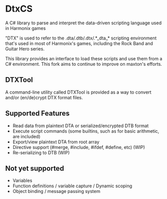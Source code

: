 # DtxCS
A C# library to parse and interpret the data-driven scripting language used in Harmonix games

"DTX" is used to refer to the .dta/.dtb/.dtx/.\*\_dta\_\* scripting environment that's used in most of Harmonix's games, including the Rock Band and Guitar Hero series.

This library provides an interface to load these scripts and use them from a C# environment. This fork aims to continue to improve on maxton's efforts.

## DTXTool

A command-line utility called DTXTool is provided as a way to convert and/or (en/de)crypt DTX format files.

## Supported Features
- Read data from plaintext DTA or serialized/encrypted DTB format
- Execute script commands (some builtins, such as for basic arithmetic, are included)
- Export/view plaintext DTA from root array
- Directive support (#merge, #include, #ifdef, #define, etc) (WIP)
- Re-serializing to DTB (WIP)

## Not yet supported
- Variables
- Function definitions / variable capture / Dynamic scoping
- Object binding / message passing system